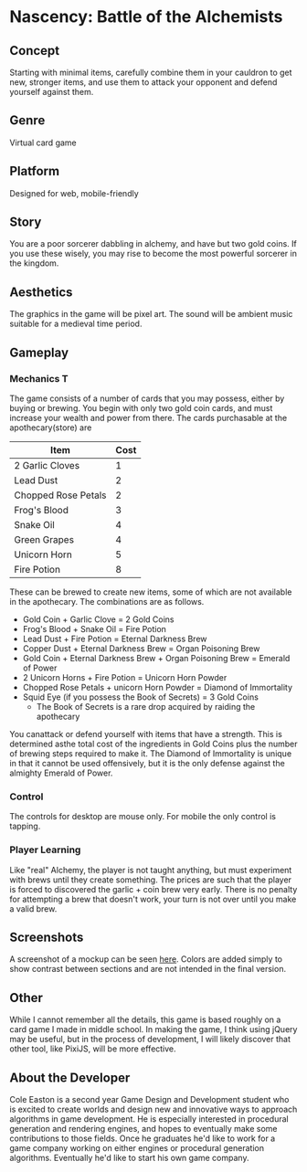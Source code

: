 # Nascency: Battle of the Alchemists

## Concept
Starting with minimal items, carefully combine them in your cauldron to get new,
 stronger items, and use them to attack your opponent and defend yourself
 against them.

 ## Genre 
 Virtual card game

 ## Platform 
 Designed for web, mobile-friendly

 ## Story
 You are a poor sorcerer dabbling in alchemy, and have but two gold coins. If
 you use these wisely, you may rise to become the most powerful sorcerer in the
 kingdom.

 ## Aesthetics
The graphics in the game will be pixel art. The sound will be ambient music
suitable for a medieval time period. 

## Gameplay 
### Mechanics T
The game consists of a number of cards that you may possess, either by buying or
brewing. You begin with only two gold coin cards, and must increase your
wealth and power from there. The cards purchasable at the apothecary(store) are

| Item                | Cost |
| ------------------- | ---- |
| 2 Garlic Cloves     | 1    |
| Lead Dust           | 2    |
| Chopped Rose Petals | 2    |
| Frog's Blood        | 3    |
| Snake Oil           | 4    |
| Green Grapes        | 4    |
| Unicorn Horn        | 5    |
| Fire Potion         | 8    |

These can be brewed to create new items, some of which are not available in the
apothecary. The combinations are as follows.
* Gold Coin + Garlic Clove = 2 Gold Coins
* Frog's Blood + Snake Oil = Fire Potion
* Lead Dust + Fire Potion = Eternal Darkness Brew
* Copper Dust + Eternal Darkness Brew = Organ Poisoning Brew
* Gold Coin + Eternal Darkness Brew + Organ Poisoning Brew = Emerald of Power
* 2 Unicorn Horns + Fire Potion = Unicorn Horn Powder
* Chopped Rose Petals + unicorn Horn Powder = Diamond of Immortality
* Squid Eye (if you possess the Book of Secrets) = 3 Gold Coins
  * The Book of Secrets is a rare drop acquired by raiding the apothecary 
  
You canattack or defend yourself with items that have a strength. This is 
determined asthe total cost of the ingredients in Gold Coins plus the number 
of brewing steps required to make it. The Diamond of Immortality is unique in
that it cannot be used offensively, but it is the only defense against the 
almighty Emerald of Power.

 ### Control
 The controls for desktop are mouse only. For mobile the only control is
  tapping.

### Player Learning
Like "real" Alchemy, the player is not taught anything, but must experiment with
brews until they create something. The prices are such that the player is
forced to discovered the garlic + coin brew very early. There is no penalty for
attempting a brew that doesn't work, your turn is not over until you make a
valid brew.

## Screenshots 
A screenshot of a mockup can be seen
[here](https://people.rit.edu/cre1467/235/project1/images/Capture.PNG). Colors
are added simply to show contrast between sections and are not intended in the
final version.

## Other
While I cannot remember all the details, this game is based roughly on a card
game I made in middle school.  In making the game, I think using jQuery may be
useful, but in the process of development, I will likely discover that other
tool, like PixiJS, will be more effective.

## About the Developer
Cole Easton is a second year Game Design and Development student who is excited
to create worlds and design new and innovative ways to approach algorithms in
game development. He is especially interested in procedural generation and
rendering engines, and hopes to eventually make some contributions to those
fields.  Once he graduates he'd like to work for a game company working on
either engines or procedural generation algorithms. Eventually he'd like to
start his own game company.
